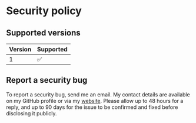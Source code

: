 # Security policy

## Supported versions

| Version | Supported          |
| ------- | ------------------ |
| 1       | :white_check_mark: |

## Report a security bug

To report a security bug, send me an email.
My contact details are available on my GitHub profile or via my
[website](https://indraj.net).
Please allow up to 48 hours for a reply, and up to 90 days for the issue to be
confirmed and fixed before disclosing it publicly.
